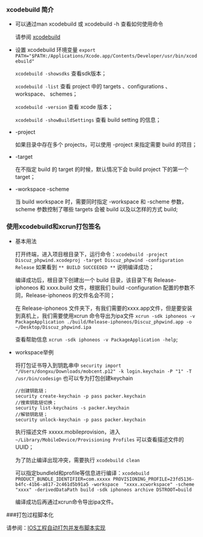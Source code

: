 ### xcodebuild 简介
* 可以通过man xcodebuild 或 xcodebuild -h 查看如何使用命令

	请参阅 [xcodebuild](https://developer.apple.com/legacy/library/documentation/Darwin/Reference/ManPages/man1/xcodebuild.1.html)

* 设置 xcodebuild 环境变量
	`export PATH="$PATH:/Applications/Xcode.app/Contents/Developer/usr/bin/xcodebuild"`

	`xcodebuild -showsdks` 查看sdk版本；
	
	`xcodebuild -list` 查看 project 中的 targets 、configurations 、workspace、 schemes；
	
	`xcodebuild -version` 查看 xcode 版本；

	`xcodebuild -showBuildSettings` 查看 build setting 的信息；
	
* -project
	
	如果目录中存在多个 projects，可以使用 -project  来指定需要 build 的项目；
	
* -target

	在不指定 build 的 target 的时候，默认情况下会 build project 下的第一个 target；
	
* -workspace -scheme
	
	当 build workspace 时，需要同时指定 -workspace 和 -scheme 参数，scheme 参数控制了哪些 targets 会被 build 以及以怎样的方式 build;

### 使用xcodebuild和xcrun打包签名

* 基本用法

	打开终端，进入项目根目录下，运行命令：`xcodebuild -project Discuz_phpwind.xcodeproj -target Discuz_phpwind -configuration Release` 如果看到 `** BUILD SUCCEEDED **` 说明编译成功；

	编译成功后，根目录下创建出一个 build 目录，该目录下有 Release-iphoneos 和 xxxx.build 文件，根据我们 build -configuration 配置的参数不同，Release-iphoneos 的文件名会不同；

	在 Release-iphoneos 文件夹下，有我们需要的xxxx.app文件，但是要安装到真机上，我们需要使用xcrun 命令导出为ipa文件 `xcrun -sdk iphoneos -v PackageApplication ./build/Release-iphoneos/Discuz_phpwind.app -o ~/Desktop/Discuz_phpwind.ipa`

	查看帮助信息 `xcrun -sdk iphoneos -v PackageApplication -help`;

* workspace举例
	
	将打包证书导入到钥匙串中 `security import "/Users/dongxu/Downloads/mobcent.p12" -k login.keychain -P "1" -T /usr/bin/codesign` 也可以专为打包创建keychain
	
	```
	//创建钥匙链；
	security create-keychain -p pass packer.keychain
	//搜索钥匙链切换；
	security list-keychains -s packer.keychain
	//解锁钥匙链；
	security unlock-keychain -p pass packer.keychain
	```
	
	执行描述文件 xxxxx.mobileprovision，进入 `~/Library/MobileDevice/Provisioning Profiles` 可以查看描述文件的UUID；
	
	为了防止编译出现冲突，需要执行 `xcodebuild clean`
	
	可以指定bundleId和profile等信息进行编译：`xcodebuild PRODUCT_BUNDLE_IDENTIFIER=com.xxxxx PROVISIONING_PROFILE=23fd5136-b4fc-41b6-a817-2c461d5b91a5 -workspace  "xxxx.xcworkspace" -scheme  "xxxx" -derivedDataPath build -sdk iphoneos archive DSTROOT=build`
	
	编译成功后再通过xcrun命令导出ipa文件。
	
###打包过程脚本化

请参阅：[IOS工程自动打包并发布脚本实现](https://my.oschina.net/u/727843/blog/391946)
	
	
	


